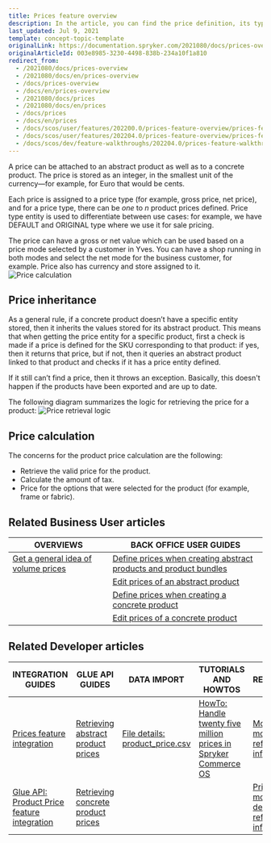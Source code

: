```yaml
---
title: Prices feature overview
description: In the article, you can find the price definition, its types, how the price is inherited and calculated.
last_updated: Jul 9, 2021
template: concept-topic-template
originalLink: https://documentation.spryker.com/2021080/docs/prices-overview
originalArticleId: 003e8985-3230-4498-838b-234a10f1a810
redirect_from:
  - /2021080/docs/prices-overview
  - /2021080/docs/en/prices-overview
  - /docs/prices-overview
  - /docs/en/prices-overview
  - /2021080/docs/prices
  - /2021080/docs/en/prices
  - /docs/prices
  - /docs/en/prices
  - /docs/scos/user/features/202200.0/prices-feature-overview/prices-feature-overview.html
  - /docs/scos/user/features/202204.0/prices-feature-overview/prices-feature-overview.html  
  - /docs/scos/dev/feature-walkthroughs/202204.0/prices-feature-walkthrough/prices-feature-walkthrough.html
---
```


A price can be attached to an abstract product as well as to a concrete product. The price is stored as an integer, in the smallest unit of the currency—for example, for Euro that would be cents.

Each price is assigned to a price type (for example, gross price, net price), and for a price type, there can be *one* to *n* product prices defined. Price type entity is used to differentiate between use cases: for example, we have DEFAULT and ORIGINAL type where we use it for sale pricing.

The price can have a gross or net value which can be used based on a price mode selected by a customer in Yves. You can have a shop running in both modes and select the net mode for the business customer, for example. Price also has currency and store assigned to it.
![Price calculation](https://spryker.s3.eu-central-1.amazonaws.com/docs/Features/Price/Price+Functionality/price_calculation.png)

## Price inheritance

As a general rule, if a concrete product doesn’t have a specific entity stored, then it inherits the values stored for its abstract product. This means that when getting the price entity for a specific product, first a check is made if a price is defined for the SKU corresponding to that product: if yes, then it returns that price, but if not, then it queries an abstract product linked to that product and checks if it has a price entity defined.

If it still can’t find a price, then it throws an exception. Basically, this doesn't happen if the products have been exported and are up to date.

The following diagram summarizes the logic for retrieving the price for a product:
![Price retrieval logic](https://spryker.s3.eu-central-1.amazonaws.com/docs/Features/Price/Price+Functionality/price_retrieval_logic.png)

## Price calculation

The concerns for the product price calculation are the following:

* Retrieve the valid price for the product.
* Calculate the amount of tax.          
* Price for the options that were selected for the product (for example, frame or fabric).

## Related Business User articles

| OVERVIEWS | BACK OFFICE USER GUIDES |
|---| - |
| [Get a general idea of volume prices](/docs/pbc/all/price-management/prices-feature-overview/volume-prices-overview.html) | [Define prices when creating abstract products and product bundles](/docs/scos/user/back-office-user-guides/{{page.version}}/catalog/products/manage-abstract-products-and-product-bundles/create-abstract-products-and-product-bundles.html)   |
| | [Edit prices of an abstract product](/docs/scos/user/back-office-user-guides/{{page.version}}/catalog/products/manage-abstract-products-and-product-bundles/edit-abstract-products-and-product-bundles.html#edit-prices-of-an-abstract-product-or-product-bundle)   |
| | [Define prices when creating a concrete product](/docs/scos/user/back-office-user-guides/{{page.version}}/catalog/products/manage-concrete-products/creating-product-variants.html)  |
| | [Edit prices of a concrete product](/docs/scos/user/back-office-user-guides/{{page.version}}/catalog/products/manage-concrete-products/editing-product-variants.html)   |

## Related Developer articles

| INTEGRATION GUIDES  | GLUE API GUIDES | DATA IMPORT | TUTORIALS AND HOWTOS | REFERENCES |
|---|---|---|---|---|
| [Prices feature integration](/docs/scos/dev/feature-integration-guides/{{page.version}}/prices-feature-integration.html) | [Retrieving abstract product prices](/docs/pbc/all/price-management/manage-via-glue-api/retrieve-abstract-product-prices.html) | [File details: product_price.csv](/docs/pbc/all/price-management/import-and-export-data/file-details-product-price.csv.html) | [HowTo: Handle twenty five million prices in Spryker Commerce OS](/docs/scos/dev/tutorials-and-howtos/howtos/howto-handle-twenty-five-million-prices-in-spryker-commerce-os.html) | [Money module: reference information](/docs/pbc/all/price-management/extend-and-customize/money-module-reference-information.html) |
| [Glue API: Product Price feature integration](/docs/scos/dev/feature-integration-guides/{{page.version}}/glue-api/glue-api-product-price-feature-integration.html) | [Retrieving concrete product prices](/docs/pbc/all/price-management/manage-via-glue-api/retrieve-concrete-product-prices.html) |  |  | [PriceProduct module details: reference information](/docs/pbc/all/price-management/extend-and-customize/priceproduct-module-details-reference-information.html) |

